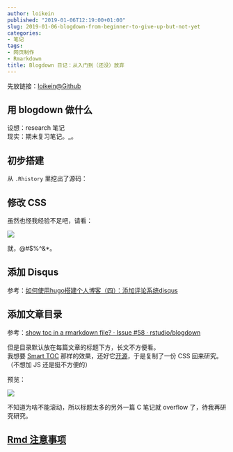 ```yaml
---
author: loikein
published: "2019-01-06T12:19:00+01:00"
slug: 2019-01-06-blogdown-from-beginner-to-give-up-but-not-yet
categories:
- 笔记
tags:
- 网页制作
- Rmarkdown
title: Blogdown 日记：从入门到（还没）放弃
---
```

先放链接：[loikein@Github](https://loikein.github.io/)  
  

## 用 blogdown 做什么

设想：research 笔记  
现实：期末复习笔记。\_。  
  

## 初步搭建

从 `.Rhistory` 里挖出了源码：

  

## 修改 CSS

虽然也怪我经验不足吧，请看：  

![](/post-img/2019-01-06-blogdown-1.png)

就，@\#$%^&\*。  
  

## 添加 Disqus

参考：[如何使用hugo搭建个人博客（四）：添加评论系统disqus](https://studygolang.com/articles/11085)  
  

## 添加文章目录

参考：[show toc in a rmarkdown file? · Issue \#58 ·
rstudio/blogdown](https://github.com/rstudio/blogdown/issues/58)  
  
但是目录默认放在每篇文章的标题下方，长文不方便看。  
我想要 [Smart TOC](https://chrome.google.com/webstore/detail/smart-toc/lifgeihcfpkmmlfjbailfpfhbahhibba)
那样的效果，还好它[开源](https://github.com/FallenMax/smart-toc)，于是复制了一份
CSS 回来研究。（不想加 JS 还是挺不方便的）  
  
预览：  

![](/post-img/2019-01-06-blogdown-2.png)

不知道为啥不能滚动，所以标题太多的另外一篇 C 笔记就 overflow 了，待我再研究研究。  
  

## [Rmd 注意事项](https://loikein.github.io/2018/01/01/rmd-template/)
